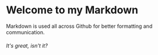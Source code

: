 # Welcome to my Markdown
Markdown is used all across Github for better formatting and communication.
###### It's great, isn't it?

